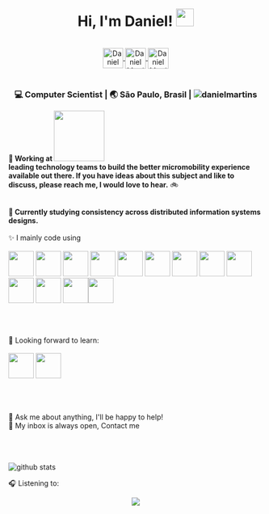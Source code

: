 
<div align="center">
 <h1> Hi, I'm Daniel! <img src="https://media.giphy.com/media/hvRJCLFzcasrR4ia7z/giphy.gif" width="35px"></h1>
  
</div>

<br>

<div align="center">
 <a href="https://www.linkedin.com/in/daniel-martins-850947a/" target="_blank">
   <img align="center" alt="Daniel Martins | Linkedin " width="40px" src="http://www.prepare1.com/wp-content/uploads/2014/04/linkedin-logo-high-res-1254-1024x1024.jpg"</a>
  
  <a href="https://twitter.com/daniel_martins" target="_blank">
    <img align="center" alt="Daniel Martins | Twitter" width="41px" src="https://raw.githubusercontent.com/anuraghazra/anuraghazra/master/assets/twitter.svg" />
  </a>
   
  <a href="https://www.last.fm/user/vobiscum666" target="_blank">
    <img align="center" alt="Daniel Martins | LastFM" width="41px" src="https://raw.githubusercontent.com/neilorangepeel/Free-Social-Icons/master/Flat/SVG/LastFM.svg" />
  </a>

 </div>

<br>

<div align="center">
<h3>💻  Computer Scientist | 🌏  São Paulo, Brasil | <img src=https://komarev.com/ghpvc/?username=danielmartins alt=danielmartins></h3>
</div>
  

**🔭  Working at <code><a href="https://www.tembici.com.br/"><b><img src="https://www.tembici.com.br/wp-content/themes/tembici/img/logo.svg" width="100px"></b> </a></code> leading technology teams to build the better micromobility experience available out there. If you have ideas about this subject and like to discuss, please reach me, I would love to hear.** 🚲<br><br>

**🌱  Currently studying consistency across distributed information systems designs.**
<br>
<br>
✨ I mainly code using <br>
<br>
<code><a href="https://www.python.org/" target="_blank"><img height="50" src="https://www.vectorlogo.zone/logos/python/python-ar21.svg"></a></code>
<code><a href="https://www.djangoproject.com/" target="_blank"><img height="50" src="https://www.vectorlogo.zone/logos/djangoproject/djangoproject-ar21.svg"></a></code>
<code><a href="https://fastapi.tiangolo.com/" target="_blank"><img height="50" src="https://fastapi.tiangolo.com/img/logo-margin/logo-teal.png"></a></code>
<code><a href="https://www.mongodb.com/" target="_blank"><img height="50" src="https://www.vectorlogo.zone/logos/mongodb/mongodb-ar21.svg"></a></code>
<code><a href="https://git-scm.com/" target="_blank"><img height="50" src="https://www.vectorlogo.zone/logos/git-scm/git-scm-ar21.svg"></a></code>
<code><a href="https://www.mysql.com/" target="_blank"><img height="50" src="https://www.vectorlogo.zone/logos/mysql/mysql-ar21.svg"></a></code>
<code><a href="https://www.docker.com/" target="_blank"><img height="50" src="https://www.vectorlogo.zone/logos/docker/docker-ar21.svg"></a></code>
<code><a href="https://kubernetes.io/" target="_blank"><img height="50" src="https://www.vectorlogo.zone/logos/kubernetes/kubernetes-ar21.svg"></a></code>
<code><a href="https://www.postgresql.org/" target="_blank"><img height="50" src="https://www.vectorlogo.zone/logos/postgresql/postgresql-ar21.svg"></a></code>
<code><a href="https://www.json.org/" target="_blank"><img height="50" src="https://www.vectorlogo.zone/logos/json/json-ar21.svg"></a></code>
<code><a href="https://aws.amazon.com/" target="_blank"><img height="50" src="https://www.vectorlogo.zone/logos/amazon_aws/amazon_aws-ar21.svg"></a></code>
<code><a href="https://cloud.google.com/" target="_blank"><img height="50" src="https://www.vectorlogo.zone/logos/google_cloud/google_cloud-ar21.svg"></a></code><code><a href="https://developers.google.com/protocol-buffers" target="_blank"><img height="50" src="https://www.vinsguru.com/wp-content/uploads/2020/06/protobuf.png"></a></code>
  
<br>
<br>

🌱 Looking forward to learn: <br>
<br>
<code><a href="https://kafka.apache.org/" target="_blank"><img height="50" src="https://www.vectorlogo.zone/logos/apache_kafka/apache_kafka-ar21.svg"></a></code>
<code><a href="https://grpc.io/" target="_blank"><img height="50" src="https://www.vectorlogo.zone/logos/grpcio/grpcio-ar21.svg"></a></code>

<br>
<br>
<br>
💬 Ask me about anything, I'll be happy to help! <br>
💬 My inbox is always open, Contact me <br>
<br>
<br>
<br>

![github stats](https://github-readme-stats.vercel.app/api?username=danielmartins&count_private=true&show_icons=true&theme=default)

🎧 Listening to: <br>
<div align="center">
  <img src="https://share.musc.pw/5UWe0l.jpg">
</div>
  
